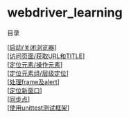 webdriver_learning
==================

目录  

[[启动/关闭浏览器](./start_close/)]    
[[访问页面/获取URL和TITLE](./get_url_title/)]    
[[定位元素/操作元素](./locate_operate/)]    
[[定位元素组/层级定位](./group_level/)]    
[[处理frame及alert](./frame_alert/)]    
[[定位新窗口](./window/)]    
[[同步点](./wait/)]    
[[使用unittest测试框架](./with_unittest/)]    
